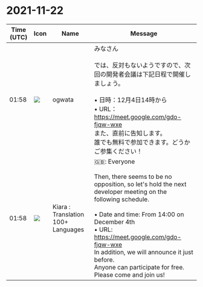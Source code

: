 # 2021-11-22

|Time (UTC)|Icon|Name|Message|
|---|---|---|---|
|01:58|![](https://avatars.slack-edge.com/2019-11-22/845042642576_070441337abaca9fb7b3_72.png)|ogwata|みなさん<br><br>では、反対もないようですので、次回の開発者会議は下記日程で開催しましょう。<br><br>• 日時：12月4日14時から<br>• URL：<https://meet.google.com/gdo-fjqw-wxe><br>また、直前に告知します。<br>誰でも無料で参加できます。どうかご参集ください！|
|01:58|![](https://avatars.slack-edge.com/2021-08-02/2324149410423_2aa7423c4133ecb9f168_72.png)|Kiara : Translation 100+ Languages|🇬🇧: Everyone<br><br>Then, there seems to be no opposition, so let's hold the next developer meeting on the following schedule.<br><br>• Date and time: From 14:00 on December 4th<br>• URL: <https://meet.google.com/gdo-fjqw-wxe><br>In addition, we will announce it just before.<br>Anyone can participate for free. Please come and join us!|
